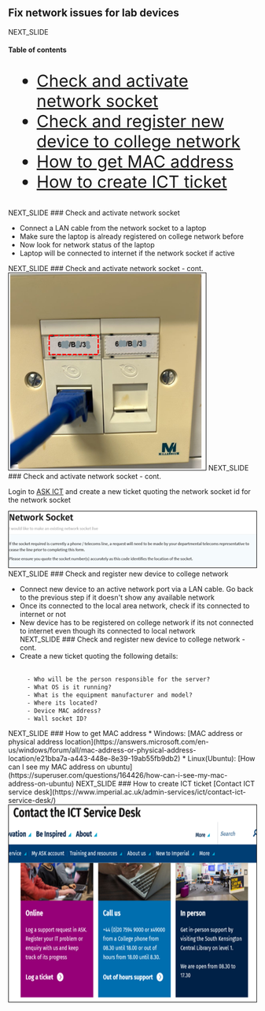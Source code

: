 ## Fix network issues for lab devices
NEXT_SLIDE
#### Table of contents
<div style="font-size:34px">
<ul>
<li><a href="#/2">Check and activate network socket</a></li>
<li><a href="#/5">Check and register new device to college network</a></li>
<li><a href="#/7">How to get MAC address</a></li>
<li><a href="#/8">How to create ICT ticket</a></li>
</ul>
</div>
NEXT_SLIDE
### Check and activate network socket
<div>
<ul>
<li>Connect a LAN cable from the network socket to a laptop</li>
<li>Make sure the laptop is already registered on college network before</li>
<li>Now look for network status of the laptop</li>
<li>Laptop will be connected to internet if the network socket if active</li>
<ul>
</div>
NEXT_SLIDE
### Check and activate network socket - cont.
<img src="../slide_images/fix_lab_network_socket_connection.png" style="border:1px solid black" height="400px">
NEXT_SLIDE
### Check and activate network socket - cont.
<p align="left">Login to <a href="https://www.imperial.ac.uk/admin-services/ict/contact-ict-service-desk/">ASK ICT</a> and create a new ticket quoting the network socket id for the network socket</p>
<img src="../slide_images/fix_lab_network_activate_socket_connection.png" style="border:1px solid black" hight="200px">
NEXT_SLIDE
### Check and register new device to college network
<div>
<ul>
<li>Connect new device to an active network port via a LAN cable. Go back to the previous step if it doesn't show any available network</li>
<li>Once its connected to the local area network, check if its connected to internet or not</li>
<li>New device has to be registered on college network if its not connected to internet even though its connected to local network</li>
NEXT_SLIDE
### Check and register new device to college network - cont.
<li>Create a new ticket quoting the following details:</li>
<pre><code>
  - Who will be the person responsible for the server?
  - What OS is it running?
  - What is the equipment manufacturer and model?
  - Where its located?
  - Device MAC address?
  - Wall socket ID?
</code></pre>
</div>
NEXT_SLIDE
### How to get MAC address
* Windows: [MAC address or physical address location](https://answers.microsoft.com/en-us/windows/forum/all/mac-address-or-physical-address-location/e21bba7a-a443-448e-8e39-19ab55fb9db2)
* Linux(Ubuntu): [How can I see my MAC address on ubuntu](https://superuser.com/questions/164426/how-can-i-see-my-mac-address-on-ubuntu)
NEXT_SLIDE
### How to create ICT ticket
[Contact ICT service desk](https://www.imperial.ac.uk/admin-services/ict/contact-ict-service-desk/)

<div>
<img src="../slide_images/contact_ict.png" style="border:1px solid black" height="400px">
</div>